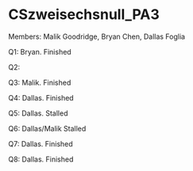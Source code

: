 # CSzweisechsnull_PA3
Members: Malik Goodridge, Bryan Chen, Dallas Foglia

Q1: Bryan. Finished

Q2:

Q3: Malik. Finished

Q4: Dallas. Finished

Q5: Dallas. Stalled

Q6: Dallas/Malik Stalled

Q7: Dallas. Finished

Q8: Dallas. Finished



